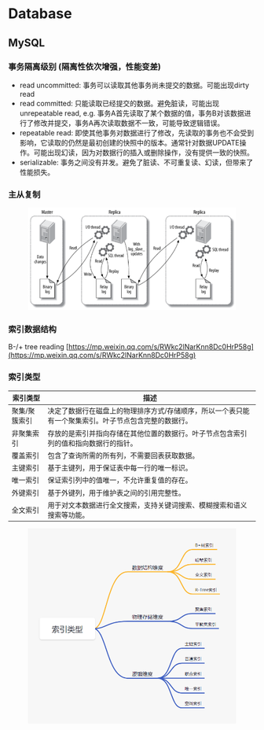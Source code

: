 # Database

## MySQL

### 事务隔离级别 (隔离性依次增强，性能变差)

* read uncommitted: 事务可以读取其他事务尚未提交的数据。可能出现dirty read
* read committed: 只能读取已经提交的数据。避免脏读，可能出现unrepeatable read, e.g. 事务A首先读取了某个数据的值，事务B对该数据进行了修改并提交，事务A再次读取数据不一致，可能导致逻辑错误。
* repeatable read: 即使其他事务对数据进行了修改，先读取的事务也不会受到影响，它读取的仍然是最初创建的快照中的版本。通常针对数据UPDATE操作。可能出现幻读，因为对数据行的插入或删除操作，没有提供一致的快照。
* serializable: 事务之间没有并发。避免了脏读、不可重复读、幻读，但带来了性能损失。

### 主从复制

<figure><img src="../.gitbook/assets/db_master-slave.png" alt=""><figcaption></figcaption></figure>

### 索引数据结构

B-/+ tree reading [https://mp.weixin.qq.com/s/RWkc2lNarKnn8Dc0HrP58g](https://mp.weixin.qq.com/s/RWkc2lNarKnn8Dc0HrP58g)



### 索引类型

| 索引类型    | 描述                                                  |
| ------- | --------------------------------------------------- |
| 聚集/聚簇索引 | 决定了数据行在磁盘上的物理排序方式/存储顺序，所以一个表只能有一个聚集索引。叶子节点包含完整的数据行。 |
| 非聚集索引   | 存放的是索引并指向存储在其他位置的数据行。叶子节点包含索引列的值和指向数据行的指针。          |
| 覆盖索引    | 包含了查询所需的所有列，不需要回表获取数据。                              |
| 主键索引    | 基于主键列，用于保证表中每一行的唯一标识。                               |
| 唯一索引    | 保证索引列中的值唯一，不允许重复值的存在。                               |
| 外键索引    | 基于外键列，用于维护表之间的引用完整性。                                |
| 全文索引    | 用于对文本数据进行全文搜索，支持关键词搜索、模糊搜索和语义搜索等功能。                 |

<figure><img src="../.gitbook/assets/index_types.jpeg" alt=""><figcaption></figcaption></figure>



